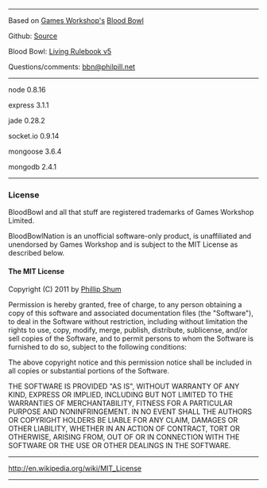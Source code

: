 ----

Based on [Games Workshop's](http://www.games-workshop.com/gws/home.jsp) [Blood Bowl](http://www.games-workshop.com/gws/catalog/landingArmy.jsp?catId=cat480004a&rootCatGameStyle=)

Github: [Source](https://github.com/philpill/BloodBowlNation)

Blood Bowl: [Living Rulebook v5](http://www.bloodbowlonline.com/LivingRulebook5.pdf)

Questions/comments: bbn@philpill.net

----

node 0.8.16

express 3.1.1

jade 0.28.2

socket.io 0.9.14

mongoose 3.6.4

mongodb 2.4.1

----

### License ###

BloodBowl and all that stuff are registered trademarks of Games Workshop Limited.

BloodBowlNation is an unofficial software-only product, is unaffiliated and unendorsed by Games Workshop and is subject to the MIT License as described below.

#### The MIT License ####

Copyright (C) 2011 by [Phillip Shum](http://philshum.co.uk)

Permission is hereby granted, free of charge, to any person obtaining a copy
of this software and associated documentation files (the "Software"), to deal
in the Software without restriction, including without limitation the rights
to use, copy, modify, merge, publish, distribute, sublicense, and/or sell
copies of the Software, and to permit persons to whom the Software is
furnished to do so, subject to the following conditions:

The above copyright notice and this permission notice shall be included in
all copies or substantial portions of the Software.

THE SOFTWARE IS PROVIDED "AS IS", WITHOUT WARRANTY OF ANY KIND, EXPRESS OR
IMPLIED, INCLUDING BUT NOT LIMITED TO THE WARRANTIES OF MERCHANTABILITY,
FITNESS FOR A PARTICULAR PURPOSE AND NONINFRINGEMENT. IN NO EVENT SHALL THE
AUTHORS OR COPYRIGHT HOLDERS BE LIABLE FOR ANY CLAIM, DAMAGES OR OTHER
LIABILITY, WHETHER IN AN ACTION OF CONTRACT, TORT OR OTHERWISE, ARISING FROM,
OUT OF OR IN CONNECTION WITH THE SOFTWARE OR THE USE OR OTHER DEALINGS IN
THE SOFTWARE.

----

http://en.wikipedia.org/wiki/MIT_License

----

